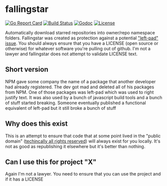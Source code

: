 # fallingstar
[![Go Report Card](https://goreportcard.com/badge/github.com/clly/fallingstar)](https://goreportcard.com/report/github.com/clly/fallingstar)
[![Build Status](https://travis-ci.org/clly/fallingstar.svg?branch=travis)](https://travis-ci.org/clly/fallingstar)
[![Godoc](https://godoc.org/github.com/shoenig/toolkit?status.svg)](https://godoc.org/github.com/clly/fallingstar)
[![License](https://img.shields.io/github/license/clly/fallingstar.svg)](LICENSE)

Automatically download starred repositories into owner/repo namespace
folders. Fallingstar was created as protection against a potential
["left-pad" issue](https://arstechnica.com/information-technology/2016/03/rage-quit-coder-unpublished-17-lines-of-javascript-and-broke-the-internet/).
You should always ensure that you have a LICENSE (open source or otherwise)
for whatever software you're pulling out of github. I'm not a lawyer and
fallingstar does not attempt to validate LICENSE text.

## Short version

NPM gave some company the name of a package that another developer had already
registered. The dev got mad and deleted all of his packages from NPM. One of
those packages was left-pad which was used to right justify text. It was also
used by a bunch of javascript build tools and a bunch of stuff started breaking.
Someone eventually published a functional equivalent of left-pad but it still
broke a bunch of stuff

## Why does this exist

This is an attempt to ensure that code that at some point lived in the
"public domain" ([techincally all rights reserved](https://www.infoworld.com/article/2615869/open-source-software/github-needs-to-take-open-source-seriously.html]))
will always exist for you locally. It's not as good as republishing it
elsewhere but it's better than nothing.

## Can I use this for project "X"

Again I'm not a lawyer. You need to ensure that you can use the project
and if it has a LICENSE
